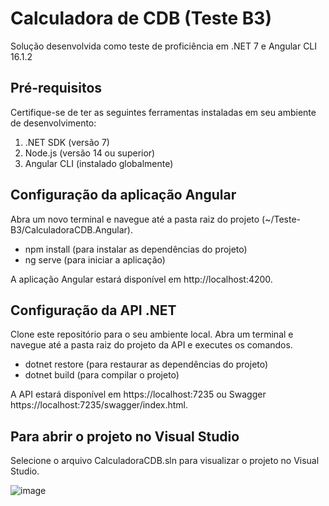 # Calculadora de CDB (Teste B3)
Solução desenvolvida como teste de proficiência em .NET 7 e Angular CLI 16.1.2

## Pré-requisitos
Certifique-se de ter as seguintes ferramentas instaladas em seu ambiente de desenvolvimento:

1. .NET SDK (versão 7)
2. Node.js (versão 14 ou superior)
3. Angular CLI (instalado globalmente)

## Configuração da aplicação Angular
Abra um novo terminal e navegue até a pasta raiz do projeto (~/Teste-B3/CalculadoraCDB.Angular).

- npm install (para instalar as dependências do projeto)
- ng serve (para iniciar a aplicação)

A aplicação Angular estará disponível em http://localhost:4200.

## Configuração da API .NET
Clone este repositório para o seu ambiente local.
Abra um terminal e navegue até a pasta raiz do projeto da API e executes os comandos.

 - dotnet restore (para restaurar as dependências do projeto)
 - dotnet build (para compilar o projeto)

A API estará disponível em https://localhost:7235 ou Swagger https://localhost:7235/swagger/index.html.

## Para abrir o projeto no Visual Studio
Selecione o arquivo CalculadoraCDB.sln para visualizar o projeto no Visual Studio.

![image](https://github.com/kettelut/Teste-B3/assets/10765578/017a7cda-c19a-4777-9d41-b16fa07aa790)


